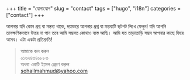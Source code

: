 +++
title = "যোগাযোগ"
slug = "contact"
tags = ["hugo", "i18n"]
categories = ["contact"]
+++

আপনার যদি কোন প্রশ্ন বা মন্তব্য থাকে, দয়াকরে আপনার প্রশ্ন বা মন্তব্যটি ছটপট লিখে ফেলুন!
যদি আপনি তাত্ক্ষণিকভাবে উত্তর না পান তবে আমি সম্ভবত কোথাও ব্যস্ত আছি। আমি যত তাড়াতাড়ি সম্ভব আপনার কাছে ফিরে আসব। এটা একটা প্রতিশ্রুতি!

> আমাকে কল করুন  
> ০১৬২৪৩৪০৮৮৩  
> অথবা একটি ইমেল প্রেরণ করুন  
> sohailmahmud@yahoo.com